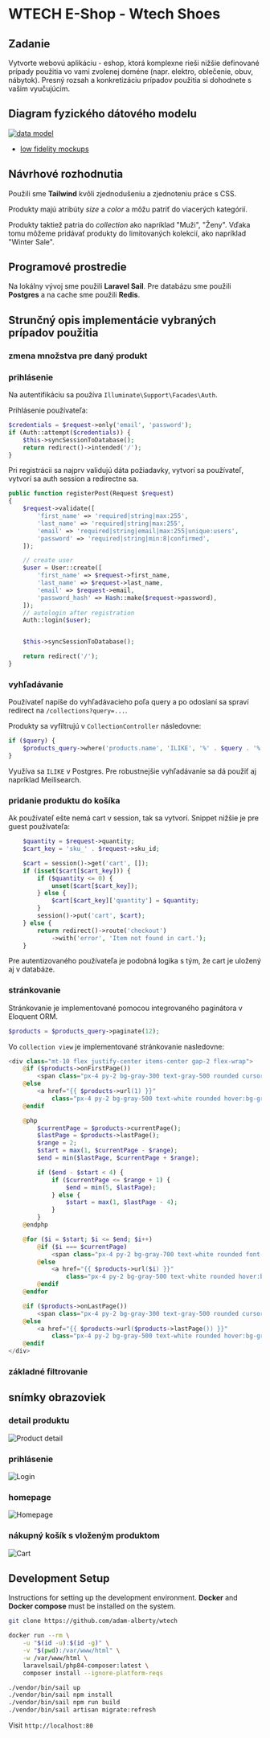 # WTECH E-Shop - Wtech Shoes

## Zadanie

Vytvorte webovú aplikáciu - eshop, ktorá komplexne rieši nižšie definované prípady použitia vo vami zvolenej doméne (napr. elektro, oblečenie, obuv, nábytok). Presný rozsah a konkretizáciu prípadov použitia si dohodnete s vašim vyučujúcim.

## Diagram fyzického dátového modelu

[![data model](./docs/data_model.png)](./docs/data_model.png)

- [low fidelity mockups](https://www.figma.com/design/aEwQDwwaRpp2uxGbN7WY8G/WTECH-wireframe?node-id=0-1&t=TnCMdlIpoeTeh7sg-1)

## Návrhové rozhodnutia

Použili sme **Tailwind** kvôli zjednodušeniu a zjednoteniu práce s CSS.

Produkty majú atribúty *size* a *color* a môžu patriť do viacerých kategórií.

Produkty taktiež patria do *collection* ako napríklad "Muži", "Ženy". Vďaka tomu môžeme pridávať produkty do limitovaných kolekcií, ako napríklad "Winter Sale".

## Programové prostredie

Na lokálny vývoj sme použili **Laravel Sail**. Pre databázu sme použili **Postgres** a na cache sme použili **Redis**.

## Strunčný opis implementácie vybraných prípadov použitia

### zmena množstva pre daný produkt

### prihlásenie

Na autentifikáciu sa používa `Illuminate\Support\Facades\Auth`.

Prihlásenie používateľa:

```php
$credentials = $request->only('email', 'password');
if (Auth::attempt($credentials)) {
    $this->syncSessionToDatabase();
    return redirect()->intended('/');
}
```

Pri registrácii sa najprv validujú dáta požiadavky, vytvorí sa používateľ, vytvorí sa auth session a redirectne sa.

```php
public function registerPost(Request $request)
{
    $request->validate([
        'first_name' => 'required|string|max:255',
        'last_name' => 'required|string|max:255',
        'email' => 'required|string|email|max:255|unique:users',
        'password' => 'required|string|min:8|confirmed',
    ]);

    // create user
    $user = User::create([
        'first_name' => $request->first_name,
        'last_name' => $request->last_name,
        'email' => $request->email,
        'password_hash' => Hash::make($request->password),
    ]);
    // autologin after registration
    Auth::login($user);


    $this->syncSessionToDatabase();

    return redirect('/');
}
```

### vyhľadávanie

Používateľ napíše do vyhľadávacieho poľa query a po odoslaní sa spraví redirect na `/collections?query=...`.

Produkty sa vyfiltrujú v `CollectionController` následovne:

```php
if ($query) {
    $products_query->where('products.name', 'ILIKE', '%' . $query . '%');
}
```

Využíva sa `ILIKE` v Postgres. Pre robustnejšie vyhľadávanie sa dá použiť aj napríklad Meilisearch.

### pridanie produktu do košíka

Ak používateľ ešte nemá cart v session, tak sa vytvorí. Snippet nižšie je pre guest používateľa:

```php
    $quantity = $request->quantity;
    $cart_key = 'sku_' . $request->sku_id;

    $cart = session()->get('cart', []);
    if (isset($cart[$cart_key])) {
        if ($quantity <= 0) {
            unset($cart[$cart_key]);
        } else {
            $cart[$cart_key]['quantity'] = $quantity;
        }
        session()->put('cart', $cart);
    } else {
        return redirect()->route('checkout')
            ->with('error', 'Item not found in cart.');
    }
```

Pre autentizovaného používateľa je podobná logika s tým, že cart je uložený aj v databáze.

### stránkovanie

Stránkovanie je implementované pomocou integrovaného paginátora v Eloquent ORM.

```php
$products = $products_query->paginate(12);
```

Vo `collection view` je implementované stránkovanie nasledovne:

```php
<div class="mt-10 flex justify-center items-center gap-2 flex-wrap">
    @if ($products->onFirstPage())
        <span class="px-4 py-2 bg-gray-300 text-gray-500 rounded cursor-not-allowed">First</span>
    @else
        <a href="{{ $products->url(1) }}"
            class="px-4 py-2 bg-gray-500 text-white rounded hover:bg-gray-600">First</a>
    @endif

    @php
        $currentPage = $products->currentPage();
        $lastPage = $products->lastPage();
        $range = 2;
        $start = max(1, $currentPage - $range);
        $end = min($lastPage, $currentPage + $range);

        if ($end - $start < 4) {
            if ($currentPage <= $range + 1) {
                $end = min(5, $lastPage);
            } else {
                $start = max(1, $lastPage - 4);
            }
        }
    @endphp

    @for ($i = $start; $i <= $end; $i++)
        @if ($i === $currentPage)
            <span class="px-4 py-2 bg-gray-700 text-white rounded font-bold">{{ $i }}</span>
        @else
            <a href="{{ $products->url($i) }}"
                class="px-4 py-2 bg-gray-500 text-white rounded hover:bg-gray-600">{{ $i }}</a>
        @endif
    @endfor

    @if ($products->onLastPage())
        <span class="px-4 py-2 bg-gray-300 text-gray-500 rounded cursor-not-allowed">Last</span>
    @else
        <a href="{{ $products->url($products->lastPage()) }}"
            class="px-4 py-2 bg-gray-500 text-white rounded hover:bg-gray-600">Last</a>
    @endif
</div>
```

### základné filtrovanie

## snímky obrazoviek

### detail produktu

![Product detail](./docs/screenshots/product-detail.png)

### prihlásenie

![Login](./docs/screenshots/login.png)

### homepage

![Homepage](./docs/screenshots/homepage.png)

### nákupný košík s vloženým produktom

![Cart](./docs/screenshots/cart.png)

## Development Setup

Instructions for setting up the development environment. **Docker** and **Docker compose** must be installed on the system.

```sh
git clone https://github.com/adam-alberty/wtech
```

```sh
docker run --rm \
    -u "$(id -u):$(id -g)" \
    -v "$(pwd):/var/www/html" \
    -w /var/www/html \
    laravelsail/php84-composer:latest \
    composer install --ignore-platform-reqs
```

```sh
./vendor/bin/sail up
./vendor/bin/sail npm install
./vendor/bin/sail npm run build
./vendor/bin/sail artisan migrate:refresh
```

Visit `http://localhost:80`
